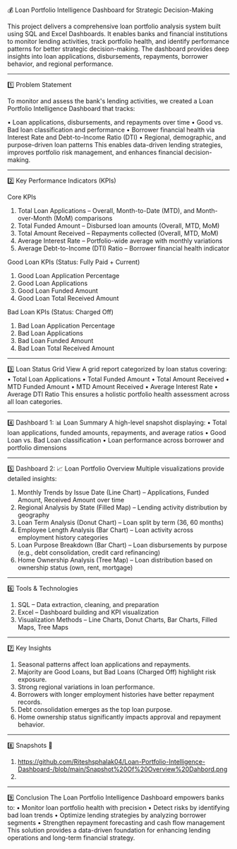 💰 Loan Portfolio Intelligence Dashboard for Strategic Decision-Making

This project delivers a comprehensive loan portfolio analysis system built using SQL and Excel Dashboards. It enables banks and financial institutions to monitor lending activities, track portfolio health, and identify performance patterns for better strategic decision-making.
The dashboard provides deep insights into loan applications, disbursements, repayments, borrower behavior, and regional performance.
________________________________________
1️⃣ Problem Statement

To monitor and assess the bank's lending activities, we created a Loan Portfolio Intelligence Dashboard that tracks:

•	Loan applications, disbursements, and repayments over time
•	Good vs. Bad loan classification and performance
•	Borrower financial health via Interest Rate and Debt-to-Income Ratio (DTI)
•	Regional, demographic, and purpose-driven loan patterns
This enables data-driven lending strategies, improves portfolio risk management, and enhances financial decision-making.
________________________________________
2️⃣ Key Performance Indicators (KPIs)

Core KPIs

1.	Total Loan Applications – Overall, Month-to-Date (MTD), and Month-over-Month (MoM) comparisons
2.	Total Funded Amount – Disbursed loan amounts (Overall, MTD, MoM)
3.	Total Amount Received – Repayments collected (Overall, MTD, MoM)
4.	Average Interest Rate – Portfolio-wide average with monthly variations
5.	Average Debt-to-Income (DTI) Ratio – Borrower financial health indicator

Good Loan KPIs (Status: Fully Paid + Current)

1.	Good Loan Application Percentage
2.	Good Loan Applications
3.	Good Loan Funded Amount
4.	Good Loan Total Received Amount

Bad Loan KPIs (Status: Charged Off)

1.	Bad Loan Application Percentage
2.	Bad Loan Applications
3.	Bad Loan Funded Amount
4.	Bad Loan Total Received Amount
________________________________________
3️⃣ Loan Status Grid View
A grid report categorized by loan status covering:
•	Total Loan Applications
•	Total Funded Amount
•	Total Amount Received
•	MTD Funded Amount
•	MTD Amount Received
•	Average Interest Rate
•	Average DTI Ratio
This ensures a holistic portfolio health assessment across all loan categories.
________________________________________
4️⃣ Dashboard 1: 📊 Loan Summary
A high-level snapshot displaying:
•	Total loan applications, funded amounts, repayments, and average ratios
•	Good Loan vs. Bad Loan classification
•	Loan performance across borrower and portfolio dimensions
________________________________________
5️⃣ Dashboard 2: 📈 Loan Portfolio Overview
Multiple visualizations provide detailed insights:
1.	Monthly Trends by Issue Date (Line Chart) – Applications, Funded Amount, Received Amount over time
2.	Regional Analysis by State (Filled Map) – Lending activity distribution by geography
3.	Loan Term Analysis (Donut Chart) – Loan split by term (36, 60 months)
4.	Employee Length Analysis (Bar Chart) – Loan activity across employment history categories
5.	Loan Purpose Breakdown (Bar Chart) – Loan disbursements by purpose (e.g., debt consolidation, credit card refinancing)
6.	Home Ownership Analysis (Tree Map) – Loan distribution based on ownership status (own, rent, mortgage)
________________________________________
6️⃣ Tools & Technologies
1.	SQL – Data extraction, cleaning, and preparation
2.	Excel – Dashboard building and KPI visualization
3.	Visualization Methods – Line Charts, Donut Charts, Bar Charts, Filled Maps, Tree Maps
________________________________________
7️⃣ Key Insights
1.	Seasonal patterns affect loan applications and repayments.
2.	Majority are Good Loans, but Bad Loans (Charged Off) highlight risk exposure.
3.	Strong regional variations in loan performance.
4.	Borrowers with longer employment histories have better repayment records.
5.	Debt consolidation emerges as the top loan purpose.
6.	Home ownership status significantly impacts approval and repayment behavior.
________________________________________
8️⃣ Snapshots
📸 
1.  https://github.com/Riteshsphalak04/Loan-Portfolio-Intelligence-Dashboard-/blob/main/Snapshot%20Of%20Overview%20Dahbord.png
2.  
________________________________________
9️⃣ Conclusion
The Loan Portfolio Intelligence Dashboard empowers banks to:
•	Monitor loan portfolio health with precision
•	Detect risks by identifying bad loan trends
•	Optimize lending strategies by analyzing borrower segments
•	Strengthen repayment forecasting and cash flow management
This solution provides a data-driven foundation for enhancing lending operations and long-term financial strategy.


